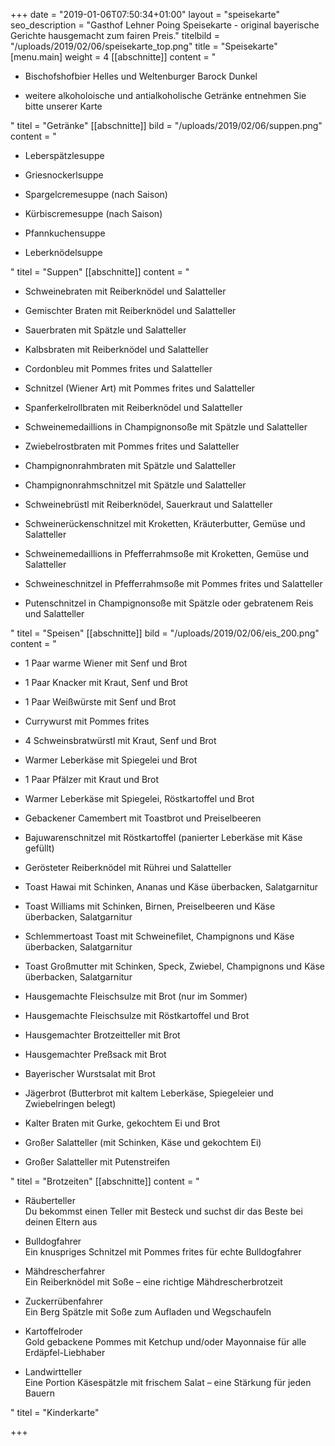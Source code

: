 +++
date = "2019-01-06T07:50:34+01:00"
layout = "speisekarte"
seo_description = "Gasthof Lehner Poing Speisekarte - original bayerische Gerichte hausgemacht zum fairen Preis."
titelbild = "/uploads/2019/02/06/speisekarte_top.png"
title = "Speisekarte"
[menu.main]
weight = 4
[[abschnitte]]
content = "<ul><li><p>Bischofshofbier Helles und Weltenburger Barock Dunkel</p></li><li><p>weitere alkoholoische und antialkoholische Getränke entnehmen Sie bitte unserer Karte</p></li></ul>"
titel = "Getränke"
[[abschnitte]]
bild = "/uploads/2019/02/06/suppen.png"
content = "<ul><li><p>Leberspätzlesuppe</p></li><li><p>Griesnockerlsuppe</p></li><li><p>Spargelcremesuppe (nach Saison)</p></li><li><p>Kürbiscremesuppe (nach Saison)</p></li><li><p>Pfannkuchensuppe</p></li><li><p>Leberknödelsuppe</p></li></ul>"
titel = "Suppen"
[[abschnitte]]
content = "<ul><li><p>Schweinebraten mit Reiberknödel und Salatteller </p></li><li><p>Gemischter Braten mit Reiberknödel und Salatteller </p></li><li><p>Sauerbraten mit Spätzle und Salatteller </p></li><li><p>Kalbsbraten mit Reiberknödel und Salatteller </p></li><li><p>Cordonbleu mit Pommes frites und Salatteller </p></li><li><p>Schnitzel (Wiener Art) mit Pommes frites und Salatteller </p></li><li><p>Spanferkelrollbraten mit Reiberknödel und Salatteller </p></li><li><p>Schweinemedaillions in Champignonsoße mit Spätzle und Salatteller </p></li><li><p>Zwiebelrostbraten mit Pommes frites und Salatteller </p></li><li><p>Champignonrahmbraten mit Spätzle und Salatteller </p></li><li><p>Champignonrahmschnitzel mit Spätzle und Salatteller</p></li><li><p>Schweinebrüstl mit Reiberknödel, Sauerkraut und Salatteller</p></li><li><p>Schweinerückenschnitzel mit Kroketten, Kräuterbutter, Gemüse und Salatteller </p></li><li><p>Schweinemedaillions in Pfefferrahmsoße mit Kroketten, Gemüse und Salatteller </p></li><li><p>Schweineschnitzel in Pfefferrahmsoße mit Pommes frites und Salatteller </p></li><li><p>Putenschnitzel in Champignonsoße mit Spätzle oder gebratenem Reis und Salatteller</p></li></ul>"
titel = "Speisen"
[[abschnitte]]
bild = "/uploads/2019/02/06/eis_200.png"
content = "<ul><li><p>1 Paar warme Wiener mit Senf und Brot</p></li><li><p>1 Paar Knacker mit Kraut, Senf und Brot</p></li><li><p>1 Paar Weißwürste mit Senf und Brot</p></li><li><p>Currywurst mit Pommes frites</p></li><li><p>4 Schweinsbratwürstl mit Kraut, Senf und Brot</p></li><li><p>Warmer Leberkäse mit Spiegelei und Brot</p></li><li><p>1 Paar Pfälzer mit Kraut und Brot</p></li><li><p>Warmer Leberkäse mit Spiegelei, Röstkartoffel und Brot</p></li><li><p>Gebackener Camembert mit Toastbrot und Preiselbeeren</p></li><li><p>Bajuwarenschnitzel mit Röstkartoffel (panierter Leberkäse mit Käse gefüllt)</p></li><li><p>Gerösteter Reiberknödel mit Rührei und Salatteller</p></li><li><p>Toast Hawai mit Schinken, Ananas und Käse überbacken, Salatgarnitur</p></li><li><p>Toast Williams mit Schinken, Birnen, Preiselbeeren und Käse überbacken, Salatgarnitur</p></li><li><p>Schlemmertoast Toast mit Schweinefilet, Champignons und Käse überbacken, Salatgarnitur</p></li><li><p>Toast Großmutter mit Schinken, Speck, Zwiebel, Champignons und Käse überbacken, Salatgarnitur</p></li><li><p>Hausgemachte Fleischsulze mit Brot (nur im Sommer)</p></li><li><p>Hausgemachte Fleischsulze mit Röstkartoffel und Brot</p></li><li><p>Hausgemachter Brotzeitteller mit Brot </p></li><li><p>Hausgemachter Preßsack mit Brot </p></li><li><p>Bayerischer Wurstsalat mit Brot </p></li><li><p>Jägerbrot (Butterbrot mit kaltem Leberkäse, Spiegeleier und Zwiebelringen belegt)</p></li><li><p>Kalter Braten mit Gurke, gekochtem Ei und Brot</p></li><li><p>Großer Salatteller (mit Schinken, Käse und gekochtem Ei)</p></li><li><p>Großer Salatteller mit Putenstreifen</p></li></ul>"
titel = "Brotzeiten"
[[abschnitte]]
content = "<ul><li><p>Räuberteller <br>Du bekommst einen Teller mit Besteck und suchst dir das Beste bei deinen Eltern aus</p></li><li><p>Bulldogfahrer<br>Ein knuspriges Schnitzel mit Pommes frites für echte Bulldogfahrer</p></li><li><p>Mähdrescherfahrer<br>Ein Reiberknödel mit Soße – eine richtige Mähdrescherbrotzeit</p></li><li><p>Zuckerrübenfahrer<br>Ein Berg Spätzle mit Soße zum Aufladen und Wegschaufeln</p></li><li><p>Kartoffelroder<br>Gold gebackene Pommes mit Ketchup und/oder Mayonnaise für alle Erdäpfel-Liebhaber</p></li><li><p>Landwirtteller<br>Eine Portion Käsespätzle mit frischem Salat – eine Stärkung für jeden Bauern</p></li></ul>"
titel = "Kinderkarte"

+++
